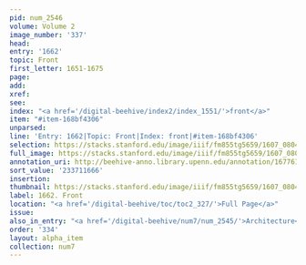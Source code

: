 ```yaml
---
pid: num_2546
volume: Volume 2
image_number: '337'
head:
entry: '1662'
topic: Front
first_letter: 1651-1675
page:
add:
xref:
see:
index: "<a href='/digital-beehive/index2/index_1551/'>front</a>"
item: "#item-168bf4306"
unparsed:
line: 'Entry: 1662|Topic: Front|Index: front|#item-168bf4306'
selection: https://stacks.stanford.edu/image/iiif/fm855tg5659/1607_0804/377,1666,2837,244/full/0/default.jpg
full_image: https://stacks.stanford.edu/image/iiif/fm855tg5659/1607_0804/full/full/0/default.jpg
annotation_uri: http://beehive-anno.library.upenn.edu/annotation/1677613785736
sort_value: '233711666'
insertion:
thumbnail: https://stacks.stanford.edu/image/iiif/fm855tg5659/1607_0804/377,1666,600,180/250,/0/default.jpg
label: 1662. Front
location: "<a href='/digital-beehive/toc/toc2_327/'>Full Page</a>"
issue:
also_in_entry: "<a href='/digital-beehive/num7/num_2545/'>Architecture</a>"
order: '334'
layout: alpha_item
collection: num7
---
```

